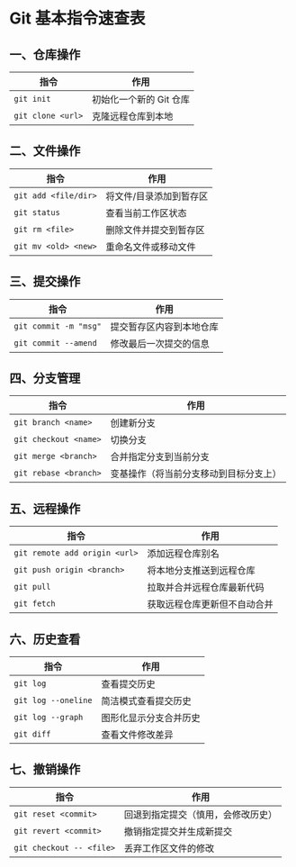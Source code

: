 # Git 基本指令速查表
## 一、仓库操作
| 指令                | 作用             |
| ----------------- | -------------- |
| `git init`        | 初始化一个新的 Git 仓库 |
| `git clone <url>` | 克隆远程仓库到本地      |

## 二、文件操作
| 指令                   | 作用           |
| -------------------- | ------------ |
| `git add <file/dir>` | 将文件/目录添加到暂存区 |
| `git status`         | 查看当前工作区状态    |
| `git rm <file>`      | 删除文件并提交到暂存区  |
| `git mv <old> <new>` | 重命名文件或移动文件   |

## 三、提交操作
| 指令                    | 作用           |
| --------------------- | ------------ |
| `git commit -m "msg"` | 提交暂存区内容到本地仓库 |
| `git commit --amend`  | 修改最后一次提交的信息  |

## 四、分支管理
| 指令                    | 作用                  |
| --------------------- | ------------------- |
| `git branch <name>`   | 创建新分支               |
| `git checkout <name>` | 切换分支                |
| `git merge <branch>`  | 合并指定分支到当前分支         |
| `git rebase <branch>` | 变基操作（将当前分支移动到目标分支上） |

## 五、远程操作
| 指令                            | 作用             |
| ----------------------------- | -------------- |
| `git remote add origin <url>` | 添加远程仓库别名       |
| `git push origin <branch>`    | 将本地分支推送到远程仓库   |
| `git pull`                    | 拉取并合并远程仓库最新代码  |
| `git fetch`                   | 获取远程仓库更新但不自动合并 |

## 六、历史查看
| 指令                  | 作用          |
| ------------------- | ----------- |
| `git log`           | 查看提交历史      |
| `git log --oneline` | 简洁模式查看提交历史  |
| `git log --graph`   | 图形化显示分支合并历史 |
| `git diff`          | 查看文件修改差异    |

## 七、撤销操作
| 指令                       | 作用                |
| ------------------------ | ----------------- |
| `git reset <commit>`     | 回退到指定提交（慎用，会修改历史） |
| `git revert <commit>`    | 撤销指定提交并生成新提交      |
| `git checkout -- <file>` | 丢弃工作区文件的修改        |
